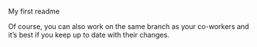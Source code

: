 My first readme

Of course, you can also work on the same branch as your co-workers and it’s best if you keep up to date with their changes.

